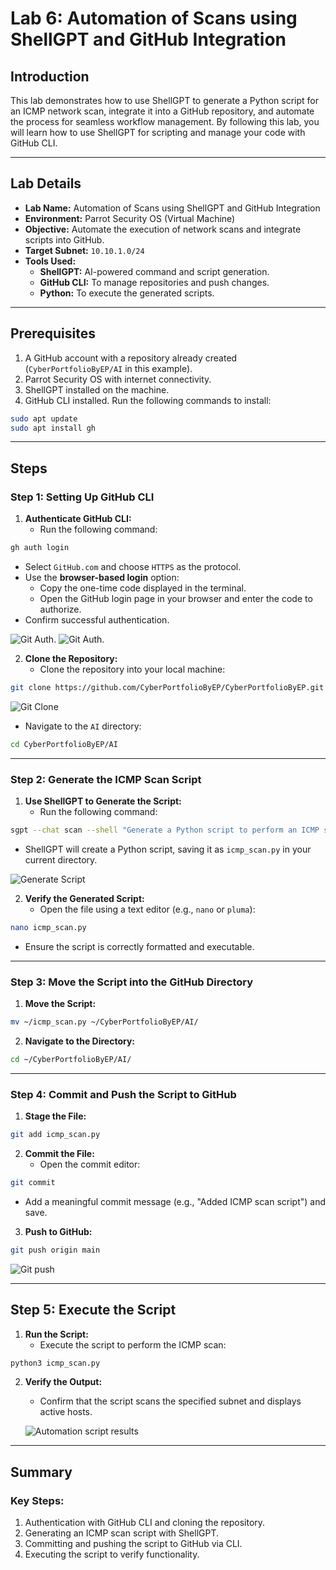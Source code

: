 # Lab 6: Automation of Scans using ShellGPT and GitHub Integration

## Introduction

This lab demonstrates how to use ShellGPT to generate a Python script for an ICMP network scan, integrate it into a GitHub repository, and automate the process for seamless workflow management. By following this lab, you will learn how to use ShellGPT for scripting and manage your code with GitHub CLI.

---

## Lab Details

- **Lab Name:** Automation of Scans using ShellGPT and GitHub Integration
- **Environment:** Parrot Security OS (Virtual Machine)
- **Objective:** Automate the execution of network scans and integrate scripts into GitHub.
- **Target Subnet:** `10.10.1.0/24`
- **Tools Used:**
  - **ShellGPT:** AI-powered command and script generation.
  - **GitHub CLI:** To manage repositories and push changes.
  - **Python:** To execute the generated scripts.

---

## Prerequisites

1. A GitHub account with a repository already created (`CyberPortfolioByEP/AI` in this example).
2. Parrot Security OS with internet connectivity.
3. ShellGPT installed on the machine.
4. GitHub CLI installed. Run the following commands to install:

```bash
sudo apt update
sudo apt install gh
```
---

## Steps

### Step 1: Setting Up GitHub CLI

1. **Authenticate GitHub CLI:**
   - Run the following command:

```bash
gh auth login
```
   - Select `GitHub.com` and choose `HTTPS` as the protocol.
   - Use the **browser-based login** option:
     - Copy the one-time code displayed in the terminal.
     - Open the GitHub login page in your browser and enter the code to authorize.
   - Confirm successful authentication.

   ![Git Auth.](https://i.imgur.com/rziWXTC.png)
   ![Git Auth.](https://i.imgur.com/zezbDe2.png)
    
2. **Clone the Repository:**
   - Clone the repository into your local machine:

```bash
git clone https://github.com/CyberPortfolioByEP/CyberPortfolioByEP.git
```
   ![Git Clone](https://i.imgur.com/tfa1Xbg.png)
   
   - Navigate to the `AI` directory:

```bash
cd CyberPortfolioByEP/AI
```
---

### Step 2: Generate the ICMP Scan Script

1. **Use ShellGPT to Generate the Script:**
   - Run the following command:

```bash
sgpt --chat scan --shell "Generate a Python script to perform an ICMP scan on the subnet 10.10.1.0/24"
```
   - ShellGPT will create a Python script, saving it as `icmp_scan.py` in your current directory.
     
   ![Generate Script](https://i.imgur.com/KGzf8lA.png)

2. **Verify the Generated Script:**
   - Open the file using a text editor (e.g., `nano` or `pluma`):

```bash
nano icmp_scan.py
```
   - Ensure the script is correctly formatted and executable.

---

### Step 3: Move the Script into the GitHub Directory

1. **Move the Script:**

```bash
mv ~/icmp_scan.py ~/CyberPortfolioByEP/AI/
```
2. **Navigate to the Directory:**

```bash
cd ~/CyberPortfolioByEP/AI/
```

---

### Step 4: Commit and Push the Script to GitHub

1. **Stage the File:**

```bash
git add icmp_scan.py
```
2. **Commit the File:**
   - Open the commit editor:

```bash
git commit
```
   - Add a meaningful commit message (e.g., "Added ICMP scan script") and save.

3. **Push to GitHub:**

```bash
git push origin main
```
   ![Git push](https://i.imgur.com/jzG9K0F.png)

---

## Step 5: Execute the Script

1. **Run the Script:**
   - Execute the script to perform the ICMP scan:

```bash
python3 icmp_scan.py
```
2. **Verify the Output:**
   - Confirm that the script scans the specified subnet and displays active hosts.
     
   ![Automation script results](https://i.imgur.com/oBqWA5e.png)
   
---

## Summary

### Key Steps:

1. Authentication with GitHub CLI and cloning the repository.
2. Generating an ICMP scan script with ShellGPT.
3. Committing and pushing the script to GitHub via CLI.
4. Executing the script to verify functionality.
